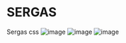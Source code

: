 # SERGAS
Sergas css
![image](https://github.com/RaulPerGonz/SERGAS/assets/113686145/c7f454b1-82b9-476c-8bf2-d7f107331d1c)
![image](https://github.com/RaulPerGonz/SERGAS/assets/113686145/01de0ac6-1bab-43cd-86af-cd7c09322976)
![image](https://github.com/RaulPerGonz/SERGAS/assets/113686145/946986f9-cdd6-47ba-b8fa-a964e0701920)
